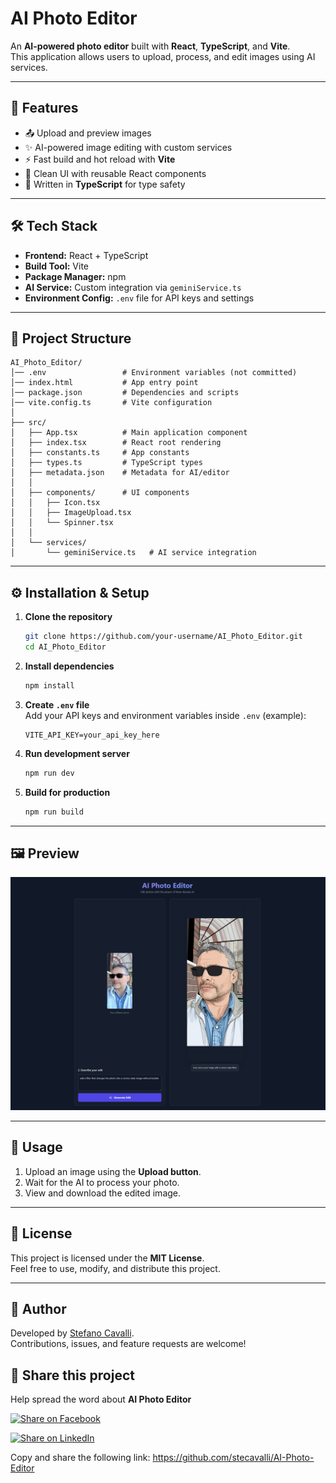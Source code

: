 # AI Photo Editor

An **AI-powered photo editor** built with **React**, **TypeScript**, and **Vite**.  
This application allows users to upload, process, and edit images using AI services.  

---

## 🚀 Features
- 📤 Upload and preview images  
- ✨ AI-powered image editing with custom services  
- ⚡ Fast build and hot reload with **Vite**  
- 🎨 Clean UI with reusable React components  
- 🔧 Written in **TypeScript** for type safety  

---

## 🛠️ Tech Stack
- **Frontend:** React + TypeScript  
- **Build Tool:** Vite  
- **Package Manager:** npm  
- **AI Service:** Custom integration via `geminiService.ts`  
- **Environment Config:** `.env` file for API keys and settings  

---

## 📂 Project Structure
```
AI_Photo_Editor/
│── .env                 # Environment variables (not committed)
│── index.html           # App entry point
│── package.json         # Dependencies and scripts
│── vite.config.ts       # Vite configuration
│
├── src/
│   ├── App.tsx          # Main application component
│   ├── index.tsx        # React root rendering
│   ├── constants.ts     # App constants
│   ├── types.ts         # TypeScript types
│   ├── metadata.json    # Metadata for AI/editor
│   │
│   ├── components/      # UI components
│   │   ├── Icon.tsx
│   │   ├── ImageUpload.tsx
│   │   └── Spinner.tsx
│   │
│   └── services/
│       └── geminiService.ts   # AI service integration
```

---

## ⚙️ Installation & Setup

1. **Clone the repository**
   ```bash
   git clone https://github.com/your-username/AI_Photo_Editor.git
   cd AI_Photo_Editor
   ```

2. **Install dependencies**
   ```bash
   npm install
   ```

3. **Create `.env` file**  
   Add your API keys and environment variables inside `.env` (example):
   ```
   VITE_API_KEY=your_api_key_here
   ```

4. **Run development server**
   ```bash
   npm run dev
   ```

5. **Build for production**
   ```bash
   npm run build
   ```

---

## 🖼️ Preview
<img src="https://github.com/stecavalli/AI-Photo-Editor/blob/master/screenshot.png" alt="screenshot" width="600">
  
---

## 📖 Usage
1. Upload an image using the **Upload button**.  
2. Wait for the AI to process your photo.  
3. View and download the edited image.  

---

## 📜 License
This project is licensed under the **MIT License**.  
Feel free to use, modify, and distribute this project.  

---

## 👤 Author
Developed by [Stefano Cavalli](https://github.com/stecavalli).  
Contributions, issues, and feature requests are welcome!  

## 📢 Share this project

Help spread the word about **AI Photo Editor**

[![Share on Facebook](https://img.shields.io/badge/Facebook-1877F2?logo=facebook&logoColor=white)](https://www.facebook.com/sharer/sharer.php?u=https://github.com/stecavalli/AI-Photo-Editor)

[![Share on LinkedIn](https://img.shields.io/badge/LinkedIn-0A66C2?logo=linkedin&logoColor=white)](https://www.linkedin.com/sharing/share-offsite/?url=https://github.com/stecavalli/AI-Photo-Editor)

Copy and share the following link: https://github.com/stecavalli/AI-Photo-Editor


